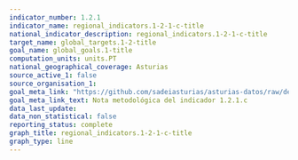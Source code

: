 ```yaml
---
indicator_number: 1.2.1
indicator_name: regional_indicators.1-2-1-c-title
national_indicator_description: regional_indicators.1-2-1-c-title
target_name: global_targets.1-2-title
goal_name: global_goals.1-title
computation_units: units.PT
national_geographical_coverage: Asturias
source_active_1: false
source_organisation_1:  
goal_meta_link: "https://github.com/sadeiasturias/asturias-datos/raw/develop/downloads/methodology/1.2.1.c.pdf"
goal_meta_link_text: Nota metodológica del indicador 1.2.1.c
data_last_update:  
data_non_statistical: false
reporting_status: complete
graph_title: regional_indicators.1-2-1-c-title
graph_type: line
---
```

